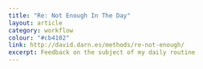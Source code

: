 ```yaml
---
title: "Re: Not Enough In The Day"
layout: article
category: workflow
colour: "#cb4102"
link: http://david.darn.es/methods/re-not-enough/
excerpt: Feedback on the subject of my daily routine
---
```


